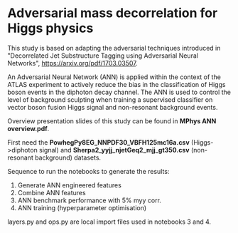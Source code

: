 # Adversarial mass decorrelation for Higgs physics

This study is based on adapting the adversarial techniques introduced in "Decorrelated Jet Substructure Tagging using Adversarial Neural Networks", https://arxiv.org/pdf/1703.03507.

An Adversarial Neural Network (ANN) is applied within the context of the ATLAS experiment to actively reduce the bias in the classification of Higgs boson events in the diphoton decay channel. The ANN is used to control the level of background sculpting when training a supervised classifier on vector boson fusion Higgs signal and non-resonant background events. 

<!-- Applying Adversarial Neural Networks (ANNs) within the ATLAS experiment to improve the classification of Higgs boson events in the diphoton decay channel. In this work, the problem of mass sculpting is addressed when training a supervised classifier between Higgs signal and non-resonant background events. -->

<!--Mass sculpting can be addressed in multiple ways: -->

<!-- Re-weighting the background or signal input data to be uniform in the invariant mass -->

Overview presentation slides of this study can be found in <b>MPhys ANN overview.pdf</b>.

First need the <b>PowhegPy8EG_NNPDF30_VBFH125mc16a.csv</b> (Higgs->diphoton signal) and <b>Sherpa2_yyjj_njetGeq2_mjj_gt350.csv</b> (non-resonant background) datasets.

Sequence to run the notebooks to generate the results:
1. Generate ANN engineered features
2. Combine ANN features
3. ANN benchmark performance with 5% myy corr.
4. ANN training (hyperparameter optimisation)

layers.py and ops.py are local import files used in notebooks 3 and 4.
